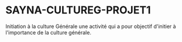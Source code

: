 # SAYNA-CULTUREG-PROJET1
Initiation à la culture Générale
une activité qui a pour objectif d'initier à l'importance de la culture générale.
